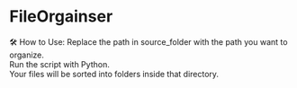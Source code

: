 # FileOrgainser
🛠️ How to Use: 
Replace the path in source_folder with the path you want to organize.  
Run the script with Python.  
Your files will be sorted into folders inside that directory.
